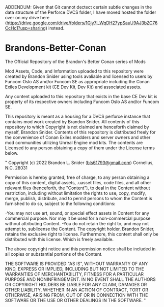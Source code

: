 ADDENDUM: Given that Git cannot dectect certain subtle changes in the data structure of the Perforce DVCS folder, I have moved hosted the folder over on my drive here (https://drive.google.com/drive/folders/1Gjy7l_WqDH27ypSauU9AJ3bZC76CcHc1?usp=sharing) instead.

# Brandons-Better-Conan
The Official Repository of the Brandon's Better Conan series of Mods

Mod Assets, Code, and Information uploaded to this repository were created by Brandon Snider using tools avaliable and licensed to users by Funcom Oslo AS and/or Funcom SE as appropriate including the Conan Exiles Development kit (CE Dev Kit, Dev Kit) and associated assets.

Any content uploaded to this repository that exists in the base CE Dev kit is property of its respective owners including Funcom Oslo AS and/or Funcom SE. 

This repository is meant as a housing for a DVCS perforce instance that contains mod work created by Brandon Snider. All contents of this repository to which Copyright is not claimed are henceforth claimed by myself, Brandon Snider. Contents of this repository is distributed freely for the convenience of Conan Exiles modders and server owners and other mod communities utilizing Unreal Engine mod kits. The contents are Licensed to any person obtaining a copy of them under the License terms below.

"
Copyright (c) 2022 Brandon L. Snider (bls61793@gmail.com) Cornelius, N.C. 28031

Permission is hereby granted, free of charge, to any person obtaining a copy
of this content, digital assets, .uasset files, code files, and all other relevant files (henceforth, the "Content"), to deal
in the Content without restriction, including without limitation the rights
to use, copy, modify, merge, publish, distribute, and to permit persons to whom the Content is
furnished to do so, subject to the following conditions:

-You may not use art, sound, or special effect assets in Content for any commercial purpose. Nor may it be used for a non-commercial purpose without attributing Content.
-You do not retain the right to, and may not attempt to, sublicense the Content. The copyright holder, Brandon Snider, retains the exclusive right to license. Furthermore, this content shall only be distributed with this license. Which is freely available.

The above copyright notice and this permission notice shall be included in all
copies or substantial portions of the Content.

THE SOFTWARE IS PROVIDED "AS IS", WITHOUT WARRANTY OF ANY KIND, EXPRESS OR
IMPLIED, INCLUDING BUT NOT LIMITED TO THE WARRANTIES OF MERCHANTABILITY,
FITNESS FOR A PARTICULAR PURPOSE AND NONINFRINGEMENT. IN NO EVENT SHALL THE
AUTHORS OR COPYRIGHT HOLDERS BE LIABLE FOR ANY CLAIM, DAMAGES OR OTHER
LIABILITY, WHETHER IN AN ACTION OF CONTRACT, TORT OR OTHERWISE, ARISING FROM,
OUT OF OR IN CONNECTION WITH THE SOFTWARE OR THE USE OR OTHER DEALINGS IN THE
SOFTWARE.
"

